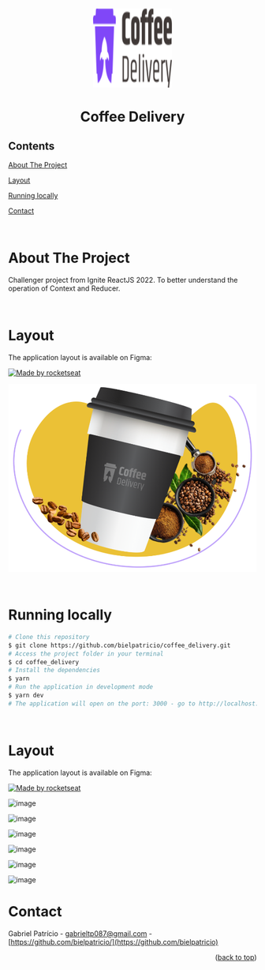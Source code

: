 <div id="top"></div>

<!-- PROJECT LOGO -->
<br />
<div align="center">
  <img src="src/assets/Logo.svg" alt="Logo" width="160" height="160">
  <h1 align="center">Coffee Delivery</h3>
</div>

<!-- TABLE OF CONTENTS -->

## Contents

  <p align="center">
    <p><a href="#about-the-project" title=" go to About the Project">About The Project</a></p>
    <p><a href="#Layout" title=" go to Layout">Layout</a></p>
    <p><a href="#Running locally" title=" go to Running locally">Running locally</a></p>
    <p><a href="#contact" title=" go to Contact">Contact</a></p>
  </p>

<br>
<!-- ABOUT THE PROJECT -->

# About The Project

Challenger project from Ignite ReactJS 2022. To better understand the operation of Context and Reducer.

<br>

# Layout

The application layout is available on Figma:

<a href="https://www.figma.com/file/3BveAARHaTNBxZevpOJyth/Coffee-Delivery-(Copy)?node-id=2%3A12">
  <img alt="Made by rocketseat" src="https://img.shields.io/badge/Acessar%20Layout%20-Figma-%2304D361">
</a>

<br>

<p align="center" style="display: flex; align-items: flex-start; justify-content: center;">
  <img src="src/assets/image_coffee_home.svg" alt="Model">
  
</p>

<br>

# Running locally

```bash
# Clone this repository
$ git clone https://github.com/bielpatricio/coffee_delivery.git
# Access the project folder in your terminal
$ cd coffee_delivery
# Install the dependencies
$ yarn
# Run the application in development mode
$ yarn dev
# The application will open on the port: 3000 - go to http://localhost:3000
```

<br>

# Layout

The application layout is available on Figma:

<a href="https://www.figma.com/file/vmYojvguCSv0vkX1GmcWqf/GitHub-Blog-(Community)?node-id=0%3A1">
  <img alt="Made by rocketseat" src="https://img.shields.io/badge/Acessar%20Layout%20-Figma-%2304D361">
</a>

![image](https://github.com/bielpatricio/coffee_delivery/assets/32223762/a8db5e0a-3379-4d43-81aa-8a9b8cb9ac82)

![image](https://github.com/bielpatricio/coffee_delivery/assets/32223762/a337df99-8140-4476-9289-91ec2ddb4a1e)

![image](https://github.com/bielpatricio/coffee_delivery/assets/32223762/3a2fddd3-5d05-45eb-824a-276b5d19d379)

![image](https://github.com/bielpatricio/coffee_delivery/assets/32223762/248a82f1-4fc4-4182-93dc-13960c2b842b)

![image](https://github.com/bielpatricio/coffee_delivery/assets/32223762/31a2b904-5263-4261-a15c-5ea085fbff90)

![image](https://github.com/bielpatricio/coffee_delivery/assets/32223762/932d0b7b-cc80-4e1e-9fd0-c0a3a1fbe2a8)

# Contact

Gabriel Patrício - gabrieltp087@gmail.com - [https://github.com/bielpatricio/](https://github.com/bielpatricio)

<p align="right">(<a href="#top">back to top</a>)</p>

